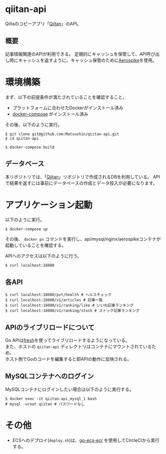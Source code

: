 # qiitan-api
Qiitaのコピーアプリ「[Qiitan](https://github.com/Matsushin/qiitan)」のAPI。

## 概要
記事情報関連のAPIが利用できる。
定期的にキャッシュを保管して、API呼び出し時にキャッシュを返すように。キャッシュ保管のために[Aerospike](https://www.aerospike.jp/)を使用。

# 環境構築

まず、以下の前提条件が満たされていることを確認すること。

* プラットフォームに合わせたDockerがインストール済み
* [docker-compose](https://docs.docker.com/compose/) がインストール済み

その後、以下のように実行。

```shell
$ git clone git@github.com:Matsushin/qiitan-api.git
$ cd qiitan-api

$ docker-compose build
```

## データベース
本リポジトリでは、「[Qiitan](https://github.com/Matsushin/qiitan)」リポジトリで作成されるDBを利用している。
APIで結果を返すには事前にデータベースの作成とデータ投入が必要になります。

# アプリケーション起動

以下のように実行。

```shell
$ docker-compose up
```

その後、 `docker ps` コマンドを実行し、api/mysql/nginx/aerospikeコンテナが起動していることを確認する。

APIへのアクセスは以下のように行う。

```shell
$ curl localhost:18080
```

## 各API

```shell
$ curl localhost:18080/pvt/health # ヘルスチェック
$ curl localhost:18080/v1/articles # 記事一覧
$ curl localhost:18080/v1/ranking/like # いいね記事ランキング
$ curl localhost:18080/v1/ranking/stock # ストック記事ランキング
```

## APIのライブリロードについて

Go APIは[fresh](https://github.com/pilu/fresh)を使ってライブリロードするようになっている。  
また、ホストの `qiitan-api` ディレクトリはコンテナにマウントされているため、  
ホスト側でGoのコードを編集すると即APIの動作に反映される。

## MySQLコンテナへのログイン

MySQLコンテナにログインしたい場合は以下のように実行する。

```shell
$ docker exec -it qiitan-api_mysql_1 bash
# mysql -uroot qiitan # パスワードなし
```

# その他

* ECSへのデプロイ(`deploy.sh`)は、[go-ecs-ecr](https://github.com/circleci/go-ecs-ecr) を使用してCircleCIから実行する。
